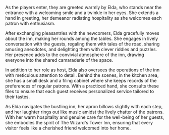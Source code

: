 As the players enter, they are greeted warmly by Elda, who stands near the entrance with a welcoming smile and a twinkle in her eyes. She extends a hand in greeting, her demeanor radiating hospitality as she welcomes each patron with enthusiasm.

After exchanging pleasantries with the newcomers, Elda gracefully moves about the inn, making her rounds among the tables. She engages in lively conversation with the guests, regaling them with tales of the road, sharing amusing anecdotes, and delighting them with clever riddles and puzzles. Her presence adds to the convivial atmosphere of the inn, drawing everyone into the shared camaraderie of the space.

In addition to her role as host, Elda also oversees the operations of the inn with meticulous attention to detail. Behind the scenes, in the kitchen area, she has a small desk and a filing cabinet where she keeps records of the preferences of regular patrons. With a practiced hand, she consults these files to ensure that each guest receives personalized service tailored to their tastes.

As Elda navigates the bustling inn, her apron billows slightly with each step, and her laughter rings out like music amidst the lively chatter of the patrons. With her warm hospitality and genuine care for the well-being of her guests, she embodies the spirit of The Wizard's Tower Inn, ensuring that every visitor feels like a cherished friend welcomed into her home.